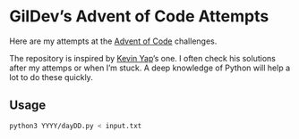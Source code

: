 # GilDev’s Advent of Code Attempts

Here are my attempts at the [Advent of Code](https://adventofcode.com/) challenges.

The repository is inspired by [Kevin Yap](https://github.com/iKevinY/advent)’s one. I often check his solutions after my attemps or when I’m stuck. A deep knowledge of Python will help a lot to do these quickly.

## Usage

```bash
python3 YYYY/dayDD.py < input.txt
```
